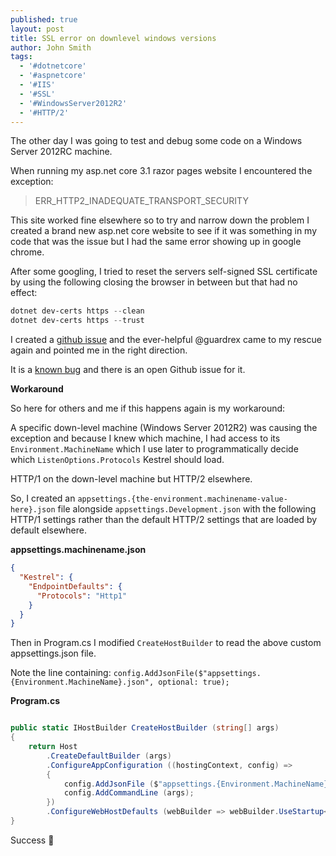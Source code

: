 ```yaml
---
published: true
layout: post
title: SSL error on downlevel windows versions
author: John Smith
tags:
  - '#dotnetcore'
  - '#aspnetcore'
  - '#IIS'
  - '#SSL'
  - '#WindowsServer2012R2'
  - '#HTTP/2'
---
```


The other day I was going to test and debug some code on a Windows Server 2012RC machine.

When running my asp.net core 3.1 razor pages website I encountered the exception:

> ERR_HTTP2_INADEQUATE_TRANSPORT_SECURITY

This site worked fine elsewhere so to try and narrow down the problem I created a brand new asp.net core website to see if it was something in my code that was the issue but I had the same error showing up in google chrome.

After some googling, I tried to reset the servers self-signed SSL certificate by using the following closing the browser in between but that had no effect:

```powershell
dotnet dev-certs https --clean
dotnet dev-certs https --trust
```

I created a [github issue](https://github.com/aspnet/AspNetCore.Docs/issues/16434) and the ever-helpful @guardrex came to my rescue again and pointed me in the right direction.

It is a [known bug](https://github.com/dotnet/aspnetcore/issues/16811) and there is an open Github issue for it.

**Workaround**

So here for others and me if this happens again is my workaround:

A specific down-level machine (Windows Server 2012R2) was causing the exception and because I knew which machine, I had access to its `Environment.MachineName` which I use later to programmatically decide which `ListenOptions.Protocols` Kestrel should load.

HTTP/1 on the down-level machine but HTTP/2 elsewhere.

So, I created an `appsettings.{the-environment.machinename-value-here}.json` file alongside `appsettings.Development.json` with the following HTTP/1 settings rather than the default HTTP/2 settings that are loaded by default elsewhere.

**appsettings.machinename.json**

```json
{
  "Kestrel": {
    "EndpointDefaults": {
      "Protocols": "Http1"
    }
  }
}
```

Then in Program.cs I modified `CreateHostBuilder` to read the above custom appsettings.json file.

Note the line containing: `config.AddJsonFile($"appsettings.{Environment.MachineName}.json", optional: true);`


**Program.cs**

```csharp

public static IHostBuilder CreateHostBuilder (string[] args)
{
    return Host
        .CreateDefaultBuilder (args)
        .ConfigureAppConfiguration ((hostingContext, config) =>
        {
            config.AddJsonFile ($"appsettings.{Environment.MachineName}.json", optional : true);
            config.AddCommandLine (args);
        })
        .ConfigureWebHostDefaults (webBuilder => webBuilder.UseStartup<Startup> ());
}

```

Success 🎉
